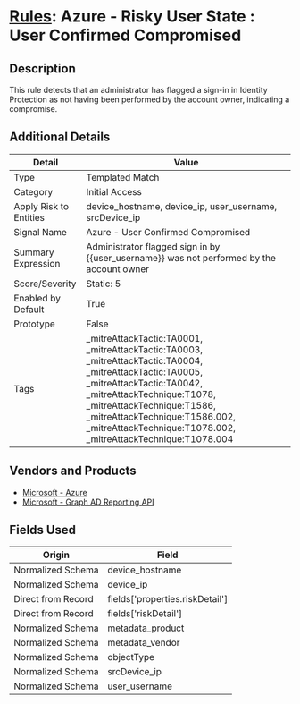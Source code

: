 # [Rules](README.md): Azure - Risky User State : User Confirmed Compromised

## Description
This rule detects that an administrator has flagged a sign-in in Identity Protection as not having been performed by the account owner, indicating a compromise.

## Additional Details
|Detail|Value|
|----|----|
|Type|Templated Match|
|Category|Initial Access|
|Apply Risk to Entities|device_hostname, device_ip, user_username, srcDevice_ip|
|Signal Name|Azure - User Confirmed Compromised|
|Summary Expression|Administrator flagged sign in by {{user_username}} was not performed by the account owner|
|Score/Severity|Static: 5|
|Enabled by Default|True|
|Prototype|False|
|Tags|_mitreAttackTactic:TA0001, _mitreAttackTactic:TA0003, _mitreAttackTactic:TA0004, _mitreAttackTactic:TA0005, _mitreAttackTactic:TA0042, _mitreAttackTechnique:T1078, _mitreAttackTechnique:T1586, _mitreAttackTechnique:T1586.002, _mitreAttackTechnique:T1078.002, _mitreAttackTechnique:T1078.004|
## Vendors and Products
- [Microsoft - Azure](../products/a1225af5-e778-4068-a9a2-47da93d1ff24.md)
- [Microsoft - Graph AD Reporting API](../products/fe5a3e8b-8b6e-44c7-92a8-adfb20df5c75.md)


## Fields Used

|Origin|Field|
|----|----|
|Normalized Schema|device_hostname|
|Normalized Schema|device_ip|
|Direct from Record|fields['properties.riskDetail']|
|Direct from Record|fields['riskDetail']|
|Normalized Schema|metadata_product|
|Normalized Schema|metadata_vendor|
|Normalized Schema|objectType|
|Normalized Schema|srcDevice_ip|
|Normalized Schema|user_username|


